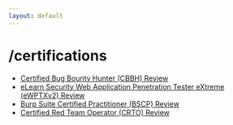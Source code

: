 ```yaml
---
layout: default
---
```


# /certifications

- <a href="./certification/certified-bug-bounty-hunter-cbbh.html">Certified Bug Bounty Hunter (CBBH) Review</a>
- <a href="./">eLearn Security Web Application Penetration Tester eXtreme (eWPTXv2) Review</a>
- <a href="./">Burp Suite Certified Practitioner (BSCP) Review</a>
- <a href="./">Certified Red Team Operator (CRTO) Review</a>
